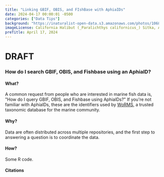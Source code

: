 ```yaml
---
title: "Linking GBIF, OBIS, and FIshBase with AphiaIDs" 
date: 2024-04-17 00:00:01 -0500 
categories: ["Data Tips"] 
background: "https://inaturalist-open-data.s3.amazonaws.com/photos/106810626/large.jpg"
imageLicense: California Halibut (_Paralichthys californicus_) Sitka, AK, USA. by mikecarr via iNaturalist, [CC BY 4.0](https://creativecommons.org/licenses/by/4.0/)
preTitle: April 17, 2024
---
```


# DRAFT

### How do I search GBIF, OBIS, and Fishbase using an AphiaID?

#### What?

A common request from people who are interested in marine fish data is, "How do I query GBIF, OBIS, and Fishbase using AphiaIDs?"  If you're not familiar with AphiaIDs, these are the identifiers used by [WoRMS](), a trusted taxonomic database for the marine community.

#### Why?

Data are often distributed across multiple repositories, and the first step to answering a question is to coordinate the data.

#### How?

Some R code.

#### Citations

